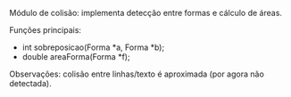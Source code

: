 Módulo de colisão: implementa detecção entre formas e cálculo de áreas.

Funções principais:
- int sobreposicao(Forma *a, Forma *b);
- double areaForma(Forma *f);

Observações: colisão entre linhas/texto é aproximada (por agora não detectada).
